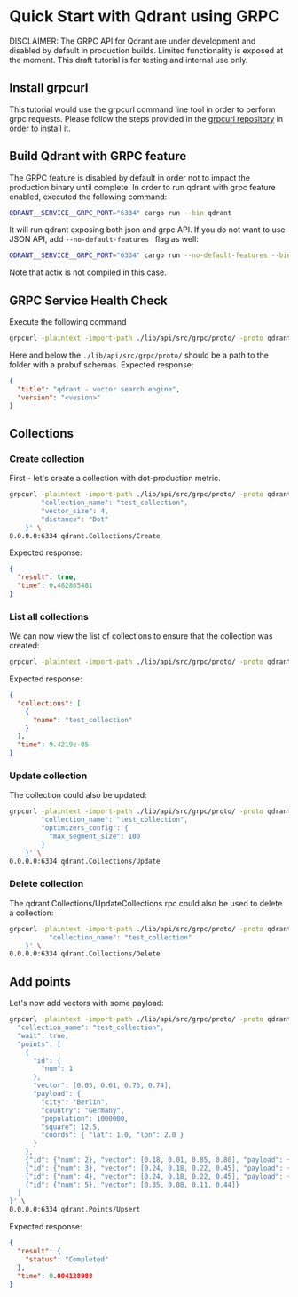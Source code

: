 # Quick Start with Qdrant using GRPC

DISCLAIMER: The GRPC API for Qdrant are under development and disabled by default in production builds. 
Limited functionality is exposed at the moment. This draft tutorial is for testing and internal use only.

## Install grpcurl
This tutorial would use the grpcurl command line tool in order to perform grpc requests. Please follow the
steps provided in the [grpcurl repository](https://github.com/fullstorydev/grpcurl) in order to install it.

## Build Qdrant with GRPC feature
The GRPC feature is disabled by default in order not to impact the production binary until complete.
In order to run qdrant with grpc feature enabled, executed the following command:
```bash
QDRANT__SERVICE__GRPC_PORT="6334" cargo run --bin qdrant
```
It will run qdrant exposing both json and grpc API. If you do not want to use JSON API, add ``--no-default-features ``
flag as well:
```bash
QDRANT__SERVICE__GRPC_PORT="6334" cargo run --no-default-features --bin qdrant
```
Note that actix is not compiled in this case.

## GRPC Service Health Check
Execute the following command
```bash
grpcurl -plaintext -import-path ./lib/api/src/grpc/proto/ -proto qdrant.proto -d '{}' 0.0.0.0:6334 qdrant.Qdrant/HealthCheck
```
Here and below the ```./lib/api/src/grpc/proto/``` should be a path to the folder with a probuf schemas.
Expected response:
```json
{
  "title": "qdrant - vector search engine",
  "version": "<vesion>"
}
```

## Collections

### Create collection
First - let's create a collection with dot-production metric.
```bash
grpcurl -plaintext -import-path ./lib/api/src/grpc/proto/ -proto qdrant.proto -d '{
        "collection_name": "test_collection",
        "vector_size": 4,
        "distance": "Dot"
    }' \
0.0.0.0:6334 qdrant.Collections/Create
```

Expected response:
```json
{
  "result": true,
  "time": 0.482865481
}
```

### List all collections
We can now view the list of collections to ensure that the collection was created:
```bash
grpcurl -plaintext -import-path ./lib/api/src/grpc/proto/ -proto qdrant.proto 0.0.0.0:6334 qdrant.Collections/List
```

Expected response:
```json
{
  "collections": [
    {
      "name": "test_collection"
    }
  ],
  "time": 9.4219e-05
}
```

### Update collection
The collection could also be updated:
```bash
grpcurl -plaintext -import-path ./lib/api/src/grpc/proto/ -proto qdrant.proto -d '{
        "collection_name": "test_collection",
        "optimizers_config": {
          "max_segment_size": 100
        }
    }' \
0.0.0.0:6334 qdrant.Collections/Update
```

### Delete collection
The qdrant.Collections/UpdateCollections rpc could also be used to delete a collection:
```bash
grpcurl -plaintext -import-path ./lib/api/src/grpc/proto/ -proto qdrant.proto -d '{
          "collection_name": "test_collection"
    }' \
0.0.0.0:6334 qdrant.Collections/Delete
```

## Add points
Let's now add vectors with some payload:

```bash
grpcurl -plaintext -import-path ./lib/api/src/grpc/proto/ -proto qdrant.proto -d '{
  "collection_name": "test_collection",
  "wait": true,
  "points": [
    {
      "id": {
        "num": 1
      },
      "vector": [0.05, 0.61, 0.76, 0.74],
      "payload": {
        "city": "Berlin",
        "country": "Germany",
        "population": 1000000,
        "square": 12.5,
        "coords": { "lat": 1.0, "lon": 2.0 }
      }
    },
    {"id": {"num": 2}, "vector": [0.18, 0.01, 0.85, 0.80], "payload": {"square": [10, 11] }},
    {"id": {"num": 3}, "vector": [0.24, 0.18, 0.22, 0.45], "payload": {"count": [0] }},
    {"id": {"num": 4}, "vector": [0.24, 0.18, 0.22, 0.45], "payload": {"coords": [{ "lat": 1.0, "lon": 2.0}, { "lat": 3.0, "lon": 4.0}]}},
    {"id": {"num": 5}, "vector": [0.35, 0.08, 0.11, 0.44]}
  ]
}' \
0.0.0.0:6334 qdrant.Points/Upsert
```

Expected response:
```json
{
  "result": {
    "status": "Completed"
  },
  "time": 0.004128988
}
```


